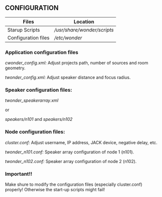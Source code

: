 ## CONFIGURATION

|Files|Location|
|---    |---    |
|Starup Scripts |*/usr/share/wonder/scripts*|
|Configuration files|*/etc/wonder*|

### Application configuration files
*cwonder_config.xml:* Adjust projects path, number of sources and room geometry.

*twonder_config.xml:* Adjust speaker distance and focus radius.

### Speaker configuration files:
*twonder_speakerarray.xml*

or

*speakers/n101* and *speakers/n102*

### Node configuration files:
*cluster.conf:* Adjust username, IP address, JACK device, negative delay, etc.

*twonder_n101.conf:* Speaker array configuration of node 1 (n101).

*twonder_n102.conf:* Speaker array configuration of node 2 (n102).

### Important!!
Make shure to modify the configuration files (especially cluster.conf) properly! Otherwise the start-up scripts might fail!
